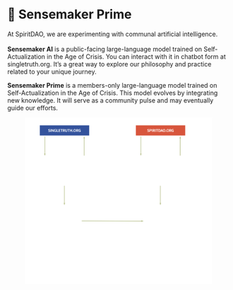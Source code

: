 # 🧠 Sensemaker Prime

At SpiritDAO, we are experimenting with communal artificial intelligence.\
\
**Sensemaker AI** is a public-facing large-language model trained on Self-Actualization in the Age of Crisis. You can interact with it in chatbot form at singletruth.org. It’s a great way to explore our philosophy and practice related to your unique journey.

**Sensemaker Prime** is a members-only large-language model trained on Self-Actualization in the Age of Crisis. This model evolves by integrating new knowledge. It will serve as a community pulse and may eventually guide our efforts.

<figure><img src="../../.gitbook/assets/sensemakerdark (1).png" alt=""><figcaption></figcaption></figure>
